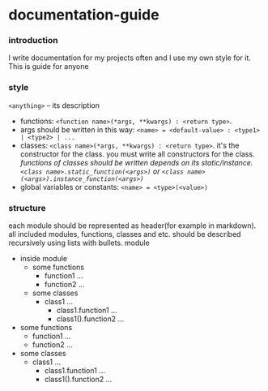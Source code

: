 # documentation-guide
### introduction
I write documentation for my projects often and I use my own style for it. This is guide for anyone


### style
`<anything>` – its description
- functions: `<function name>(*args, **kwargs) : <return type>`. 
- args should be written in this way: `<name> = <default-value> : <type1> | <type2> | ...`
- classes: `<class name>(*args, **kwargs) : <return type>`. it's the constructor for the class. you must write all constructors for the class. _functions of classes should be written depends on its static/instance. `<class name>.static_function(<args>)` or `<class name>(<args>).instance_function(<args>)`_
- global variables or constants: `<name> = <type>(<value>)`

### structure
each module should be represented as header(for example in markdown). all included modules, functions, classes and etc. should be described recursively using lists with bullets. 
module
- inside module
    - some functions
        - function1 ...
        - function2 ...
    - some classes
        - class1 ...
            - class1.function1 ...
            - class1().function2 ...
- some functions
    - function1 ...
    - function2 ...
- some classes
    - class1 ...
        - class1.function1 ...
        - class1().function2 ...
